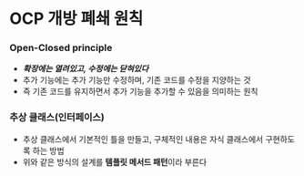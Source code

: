 # OCP 개방 폐쇄 원칙

### Open-Closed principle
- ***확장에는 열려있고, 수정에는 닫혀있다***
- 추가 기능에는 추가 기능만 수정하며, 기존 코드를 수정을 지양하는 것
- 즉 기존 코드를 유지하면서 추가 기능을 추가할 수 있음을 의미하는 원칙


### 추상 클래스(인터페이스)
- 추상 클래스에서 기본적인 틀을 만들고, 구체적인 내용은 자식 클래스에서 구현하도록 하는 방법
- 위와 같은 방식의 설계를 **템플릿 메서드 패턴**이라 부른다
